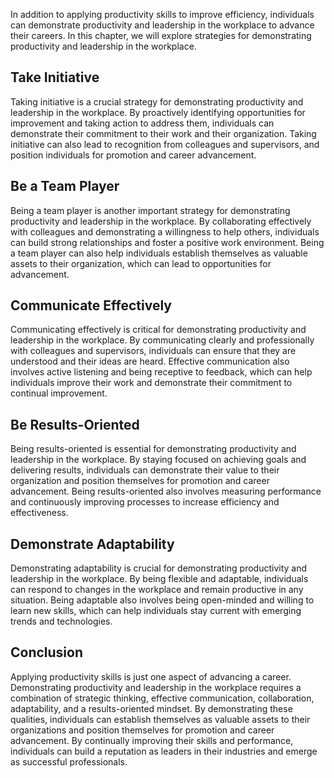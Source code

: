 
In addition to applying productivity skills to improve efficiency, individuals can demonstrate productivity and leadership in the workplace to advance their careers. In this chapter, we will explore strategies for demonstrating productivity and leadership in the workplace.

## Take Initiative

Taking initiative is a crucial strategy for demonstrating productivity and leadership in the workplace. By proactively identifying opportunities for improvement and taking action to address them, individuals can demonstrate their commitment to their work and their organization. Taking initiative can also lead to recognition from colleagues and supervisors, and position individuals for promotion and career advancement.

## Be a Team Player

Being a team player is another important strategy for demonstrating productivity and leadership in the workplace. By collaborating effectively with colleagues and demonstrating a willingness to help others, individuals can build strong relationships and foster a positive work environment. Being a team player can also help individuals establish themselves as valuable assets to their organization, which can lead to opportunities for advancement.

## Communicate Effectively

Communicating effectively is critical for demonstrating productivity and leadership in the workplace. By communicating clearly and professionally with colleagues and supervisors, individuals can ensure that they are understood and their ideas are heard. Effective communication also involves active listening and being receptive to feedback, which can help individuals improve their work and demonstrate their commitment to continual improvement.

## Be Results-Oriented

Being results-oriented is essential for demonstrating productivity and leadership in the workplace. By staying focused on achieving goals and delivering results, individuals can demonstrate their value to their organization and position themselves for promotion and career advancement. Being results-oriented also involves measuring performance and continuously improving processes to increase efficiency and effectiveness.

## Demonstrate Adaptability

Demonstrating adaptability is crucial for demonstrating productivity and leadership in the workplace. By being flexible and adaptable, individuals can respond to changes in the workplace and remain productive in any situation. Being adaptable also involves being open-minded and willing to learn new skills, which can help individuals stay current with emerging trends and technologies.

## Conclusion

Applying productivity skills is just one aspect of advancing a career. Demonstrating productivity and leadership in the workplace requires a combination of strategic thinking, effective communication, collaboration, adaptability, and a results-oriented mindset. By demonstrating these qualities, individuals can establish themselves as valuable assets to their organizations and position themselves for promotion and career advancement. By continually improving their skills and performance, individuals can build a reputation as leaders in their industries and emerge as successful professionals.
